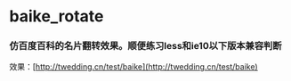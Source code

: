 # baike_rotate
### 仿百度百科的名片翻转效果。顺便练习less和ie10以下版本兼容判断


效果：[http://twedding.cn/test/baike](http://twedding.cn/test/baike)

